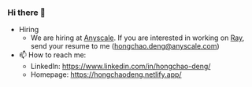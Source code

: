 ### Hi there 👋

- Hiring
  - We are hiring at [Anyscale](https://www.anyscale.com/). If you are interested in working on [Ray](https://www.ray.io/), send your resume to me (hongchao.deng@anyscale.com)
- 📫 How to reach me:
  - LinkedIn: https://www.linkedin.com/in/hongchao-deng/
  - Homepage: https://hongchaodeng.netlify.app/

<!--
**hongchaodeng/hongchaodeng** is a ✨ _special_ ✨ repository because its `README.md` (this file) appears on your GitHub profile.

Here are some ideas to get you started:

- 🔭 I’m currently working on ...
- 🌱 I’m currently learning ...
- 👯 I’m looking to collaborate on ...
- 🤔 I’m looking for help with ...
- 💬 Ask me about ...
- 📫 How to reach me: ...
- 😄 Pronouns: ...
- ⚡ Fun fact: ...
-->
